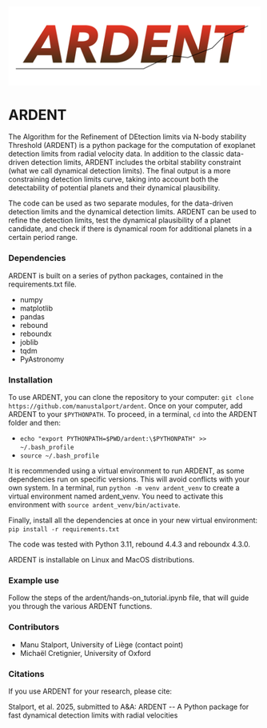 ![ARDENT Logo](logo/ARDENTlogo.png)

# ARDENT
The Algorithm for the Refinement of DEtection limits via N-body stability Threshold (ARDENT) is a python package for the computation of exoplanet detection limits from radial velocity data. In addition to the classic data-driven detection limits, ARDENT includes the orbital stability constraint (what we call dynamical detection limits). The final output is a more constraining detection limits curve, taking into account both the detectability of potential planets and their dynamical plausibility. 

The code can be used as two separate modules, for the data-driven detection limits and the dynamical detection limits. ARDENT can be used to refine the detection limits, test the dynamical plausibility of a planet candidate, and check if there is dynamical room for additional planets in a certain period range. 

### Dependencies
ARDENT is built on a series of python packages, contained in the requirements.txt file. 
+ numpy
+ matplotlib
+ pandas
+ rebound
+ reboundx
+ joblib
+ tqdm
+ PyAstronomy

### Installation 
To use ARDENT, you can clone the repository to your computer: `git clone https://github.com/manustalport/ardent`. 
Once on your computer, add ARDENT to your `$PYTHONPATH`. To proceed, in a terminal, `cd` into the ARDENT folder and then: 
- `echo "export PYTHONPATH=$PWD/ardent:\$PYTHONPATH" >> ~/.bash_profile`
- `source ~/.bash_profile`

It is recommended using a virtual environment to run ARDENT, as some dependencies run on specific versions. This will avoid conflicts with your own system. 
In a terminal, run `python -m venv ardent_venv` to create a virtual environment named ardent_venv. 
You need to activate this environment with `source ardent_venv/bin/activate`. 

Finally, install all the dependencies at once in your new virtual environment: `pip install -r requirements.txt`

The code was tested with Python 3.11, rebound 4.4.3 and reboundx 4.3.0. 

ARDENT is installable on Linux and MacOS distributions.

### Example use 
Follow the steps of the ardent/hands-on_tutorial.ipynb file, that will guide you through the various ARDENT functions. 

### Contributors 
+ Manu Stalport, University of Liège (contact point)
+ Michaël Cretignier, University of Oxford

### Citations
If you use ARDENT for your research, please cite: 

Stalport, et al. 2025, submitted to A&A: ARDENT -- A Python package for fast dynamical detection limits with radial velocities 

